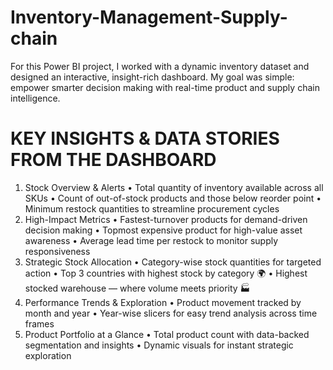 # Inventory-Management-Supply-chain
For this Power BI project, I worked with a dynamic inventory dataset and designed an interactive, insight-rich dashboard. My goal was simple: empower smarter decision making with real-time product and supply chain intelligence.

# KEY INSIGHTS & DATA STORIES FROM THE DASHBOARD
1. Stock Overview & Alerts
 • Total quantity of inventory available across all SKUs
 • Count of out-of-stock products and those below reorder point
 • Minimum restock quantities to streamline procurement cycles
2. High-Impact Metrics
 • Fastest-turnover products for demand-driven decision making
 • Topmost expensive product for high-value asset awareness
 • Average lead time per restock to monitor supply responsiveness
3. Strategic Stock Allocation
 • Category-wise stock quantities for targeted action
 • Top 3 countries with highest stock by category 🌍
 • Highest stocked warehouse — where volume meets priority 🏭
4. Performance Trends & Exploration
 • Product movement tracked by month and year
 • Year-wise slicers for easy trend analysis across time frames
5. Product Portfolio at a Glance
 • Total product count with data-backed segmentation and insights
 • Dynamic visuals for instant strategic exploration
